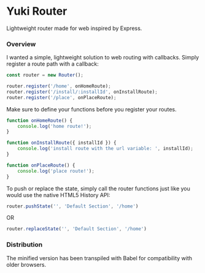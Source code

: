 # Yuki Router
Lightweight router made for web inspired by Express.

### Overview
I wanted a simple, lightweight solution to web routing with callbacks. Simply register a route path with a callback:
	
```javascript
const router = new Router();

router.register('/home', onHomeRoute);
router.register('/install/:installId', onInstallRoute);
router.register('/place', onPlaceRoute);
```

Make sure to define your functions before you register your routes.

```javascript
function onHomeRoute() {
	console.log('home route!');
}

function onInstallRoute({ installId }) {
	console.log('install route with the url variable: ', installId);
}

function onPlaceRoute() {
	console.log('place route!');
}
```

To push or replace the state, simply call the router functions just like you would use the native HTML5 History API:

```javascript
router.pushState('', 'Default Section', '/home')
```

OR

```javascript
router.replaceState('', 'Default Section', '/home')
```


### Distribution
The minified version has been transpiled with Babel for compatibility with older browsers.
